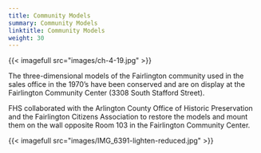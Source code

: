 ```yaml
---
title: Community Models
summary: Community Models
linktitle: Community Models
weight: 30
---
```


{{< imagefull src="images/ch-4-19.jpg" >}}

The three-dimensional models of the Fairlington community used in the sales office in the 1970’s have been conserved and are on display at the Fairlington Community Center (3308 South Stafford Street).

FHS collaborated with the Arlington County Office of Historic Preservation and the Fairlington Citizens Association to restore the models and mount them on the wall opposite Room 103 in the Fairlington Community Center.

{{< imagefull src="images/IMG_6391-lighten-reduced.jpg" >}}
